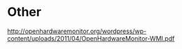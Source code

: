 # Other

http://openhardwaremonitor.org/wordpress/wp-content/uploads/2011/04/OpenHardwareMonitor-WMI.pdf 
